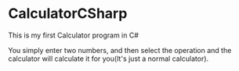 # CalculatorCSharp

This is my first Calculator program in C#

You simply enter two numbers, and then select the operation and the calculator will calculate it for you(It's just a normal calculator).

